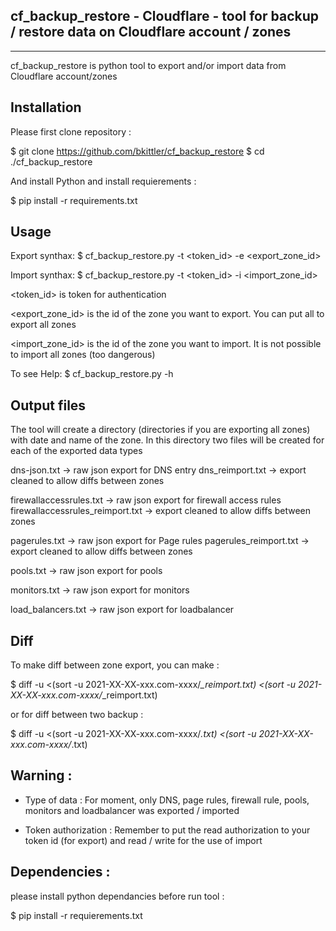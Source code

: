 ## cf_backup_restore - Cloudflare - tool for backup / restore data on Cloudflare account / zones

***

cf_backup_restore is python tool to export and/or import data from Cloudflare account/zones 


## Installation

Please first clone repository :

$ git clone https://github.com/bkittler/cf_backup_restore
$ cd ./cf_backup_restore

And install Python and install requierements :

$ pip install -r requirements.txt


## Usage

Export synthax: 
$ cf_backup_restore.py -t <token_id> -e <export_zone_id>

Import synthax: 
$ cf_backup_restore.py -t <token_id> -i <import_zone_id>

<token_id> is token for authentication

<export_zone_id> is the id of the zone you want to export. You can put all to export all zones

<import_zone_id> is the id of the zone you want to import. It is not possible to import all zones (too dangerous)


To see Help: 
$ cf_backup_restore.py -h


## Output files

The tool will create a directory (directories if you are exporting all zones) with date and name of the zone. 
In this directory two files will be created for each of the exported data types


dns-json.txt   -> raw json export for DNS entry
dns_reimport.txt   -> export cleaned to allow diffs between zones

firewallaccessrules.txt   -> raw json export for firewall access rules
firewallaccessrules_reimport.txt   -> export cleaned to allow diffs between zones

pagerules.txt   -> raw json export for Page rules
pagerules_reimport.txt   -> export cleaned to allow diffs between zones

pools.txt   -> raw json export for pools

monitors.txt   -> raw json export for monitors

load_balancers.txt   -> raw json export for loadbalancer


## Diff

To make diff between zone export, you can make :

$ diff -u <(sort -u 2021-XX-XX-xxx.com-xxxx/*_reimport.txt) <(sort -u 2021-XX-XX-xxx.com-xxxx/*_reimport.txt)

or for diff between two backup :

$ diff -u <(sort -u 2021-XX-XX-xxx.com-xxxx/*.txt) <(sort -u 2021-XX-XX-xxx.com-xxxx/*.txt)


## Warning :

- Type of data : For moment, only DNS, page rules, firewall rule, pools, monitors and loadbalancer was exported / imported

- Token authorization : Remember to put the read authorization to your token id (for export) and read / write for the use of import


## Dependencies :

please install python dependancies before run tool :

$ pip install -r requierements.txt 
